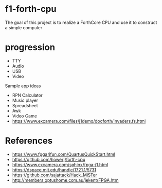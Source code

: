 # f1-forth-cpu

The goal of this project is to realize a ForthCore CPU and use it to construct a simple computer
 
# progression

* TTY
* Audio
* USB
* Video

Sample app ideas

* RPN Calculator
* Music player
* Spreadsheet
* Awk
* Video Game
 * https://www.excamera.com/files/j1demo/docforth/invaders.fs.html

# References
* https://www.fpga4fun.com/QuartusQuickStart.html
* https://github.com/howerj/forth-cpu
* https://www.excamera.com/sphinx/fpga-j1.html
* https://dspace.mit.edu/handle/1721.1/5731
* https://github.com/sajattack/Hack_MiSTer
* http://members.optushome.com.au/jekent/FPGA.htm
